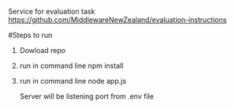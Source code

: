 Service for evaluation task
https://github.com/MiddlewareNewZealand/evaluation-instructions

#Steps to run
1. Dowload repo
2. run in command line npm install
3. run in command line node app.js

   Server will be listening port from .env file
